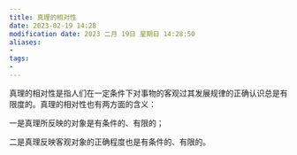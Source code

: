```yaml
---
title: 真理的相对性
date: 2023-02-19 14:28
modification date: 2023 二月 19日 星期日 14:28:50
aliases: 
- 
tags: 
- 
---
```


真理的相对性是指人们在一定条件下对事物的客观过其发展规律的正确认识总是有限度的。真理的相对性也有两方面的含义：

一是真理所反映的对象是有条件的、有限的；

二是真理反映客观对象的正确程度也是有条件的、有限的。